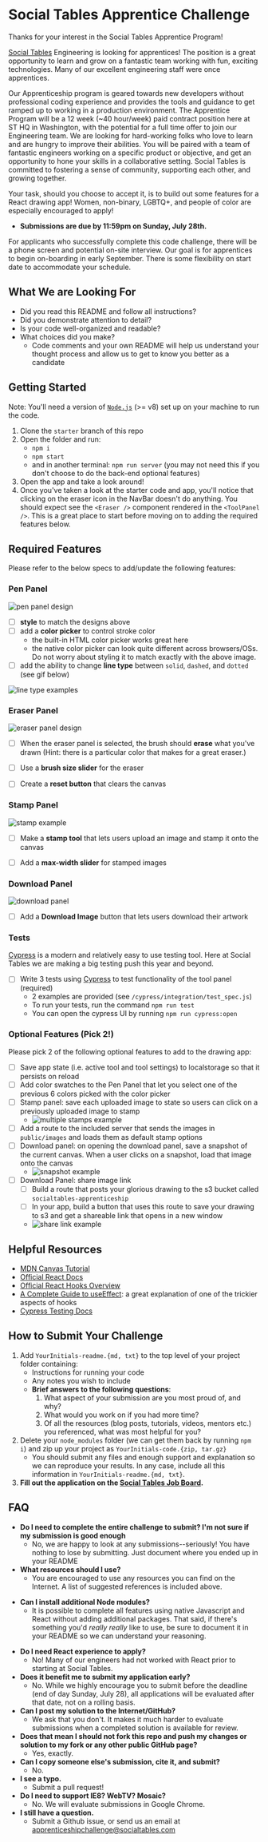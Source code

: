 # Social Tables Apprentice Challenge

Thanks for your interest in the Social Tables Apprentice Program!

[Social Tables](https://www.socialtables.com/) Engineering is looking for apprentices! The position is a great opportunity to learn and grow on a fantastic team working with fun, exciting technologies. Many of our excellent engineering staff were once apprentices.

Our Apprenticeship program is geared towards new developers without professional coding experience and provides the tools and guidance to get ramped up to working in a production environment. The Apprentice Program will be a 12 week (~40 hour/week) paid contract position here at ST HQ in Washington, with the potential for a full time offer to join our Engineering team.  We are looking for hard-working folks who love to learn and are hungry to improve their abilities. You will be paired with a team of fantastic engineers working on a specific product or objective, and get an opportunity to hone your skills in a collaborative setting. Social Tables is committed to fostering a sense of community, supporting each other, and growing together.

Your task, should you choose to accept it, is to build out some features for a React drawing app! Women, non-binary, LGBTQ+, and people of color are especially encouraged to apply!

- **Submissions are due by 11:59pm on Sunday, July 28th.**

For applicants who successfully complete this code challenge, there will be a phone screen and potential on-site interview. Our goal is for apprentices to begin on-boarding in early September. There is some flexibility on start date to accommodate your schedule.

## What We are Looking For
- Did you read this README and follow all instructions?
- Did you demonstrate attention to detail?
- Is your code well-organized and readable?
- What choices did you make?
  - Code comments and your own README will help us understand your thought process and allow us to get to know you better as a candidate

## Getting Started
Note: You'll need a version of [`Node.js`](https://nodejs.org/en/) (>= v8) set up on your machine to run the code.
1. Clone the `starter` branch of this repo
2. Open the folder and run:
    - `npm i`
    - `npm start`
    - and in another terminal: `npm run server` (you may not need this if you don't choose to do the back-end optional features)
3. Open the app and take a look around!
4. Once you've taken a look at the starter code and app, you'll notice that clicking on the eraser icon in the NavBar doesn't do anything. You should expect see the `<Eraser />` component rendered in the `<ToolPanel />`. This is a great place to start before moving on to adding the required features below.

## Required Features
Please refer to the below specs to add/update the following features:
### Pen Panel
![pen panel design](public/images/readme/pen-panel.png)
- [ ] **style** to match the designs above
- [ ] add a **color picker** to control stroke color
  - the built-in HTML color picker works great here
  - the native color picker can look quite different across browsers/OSs. Do not worry about styling it to match exactly with the above image.
- [ ] add the ability to change **line type** between `solid`, `dashed`, and `dotted` (see gif below)

![line type examples](public/images/readme/line-type-example.gif)

### Eraser Panel
![eraser panel design](public/images/readme/eraser-panel.png)
- [ ] When the eraser panel is selected, the brush should **erase** what you've drawn (Hint: there is a particular color that makes for a great eraser.)
- [ ] Use a **brush size slider** for the eraser
- [ ] Create a **reset button** that clears the canvas


### Stamp Panel
![stamp example](public/images/readme/stamp-example.gif)
- [ ] Make a **stamp tool** that lets users upload an image and stamp it onto the canvas
- [ ] Add a **max-width slider** for stamped images


### Download Panel
![download panel](public/images/readme/download-panel.png)
- [ ] Add a **Download Image** button that lets users download their artwork

### Tests
[Cypress](https://www.cypress.io/) is a modern and relatively easy to use testing tool. Here at Social Tables we are making a big testing push this year and beyond.
- [ ] Write 3 tests using [Cypress](https://www.cypress.io/) to test functionality of the tool panel (required)
  - 2 examples are provided (see `/cypress/integration/test_spec.js`)
  - To run your tests, run the command `npm run test`
  - You can open the cypress UI by running `npm run cypress:open`

### Optional Features (Pick 2!)
Please pick 2 of the following optional features to add to the drawing app:
- [ ] Save app state (i.e. active tool and tool settings) to localstorage so that it persists on reload
- [ ] Add color swatches to the Pen Panel that let you select one of the previous 6 colors picked with the color picker
- [ ] Stamp panel: save each uploaded image to state so users can click on a previously uploaded image to stamp
    - ![multiple stamps example](public/images/readme/multiple-stamps-example.gif)
- [ ] Add a route to the included server that sends the images in `public/images` and loads them as default stamp options
- [ ] Download panel: on opening the download panel, save a snapshot of the current canvas. When a user clicks on a snapshot, load that image onto the canvas
    - ![snapshot example](public/images/readme/snapshot-example.gif)
- [ ] Download Panel: share image link
  - [ ] Build a route that posts your glorious drawing to the s3 bucket called `socialtables-apprenticeship`
  - [ ] In your app, build a button that uses this route to save your drawing to s3 and get a shareable link that opens in a new window
  - ![share link example](public/images/readme/share-drawing-example.gif)

## Helpful Resources
- [MDN Canvas Tutorial](https://developer.mozilla.org/en-US/docs/Web/API/Canvas_API/Tutorial)
- [Official React Docs](https://reactjs.org/docs/getting-started.html)
- [Official React Hooks Overview](https://reactjs.org/docs/hooks-overview.html)
- [A Complete Guide to useEffect](https://overreacted.io/a-complete-guide-to-useeffect/): a great explanation of one of the trickier aspects of hooks
- [Cypress Testing Docs](https://docs.cypress.io/guides/overview/why-cypress.html)

## How to Submit Your Challenge
1. Add `YourInitials-readme.{md, txt}` to the top level of your project folder containing:
   - Instructions for running your code
   - Any notes you wish to include
   - **Brief answers to the following questions**:
     1. What aspect of your submission are you most proud of, and why?
     2. What would you work on if you had more time?
     3. Of all the resources (blog posts, tutorials, videos, mentors etc.) you referenced, what was most helpful for you?
2. Delete your `node_modules` folder (we can get them back by running `npm i`) and zip up your project as `YourInitials-code.{zip, tar.gz}`
   - You should submit any files and enough support and explanation so we can reproduce your results. In any case, include all this information in `YourInitials-readme.{md, txt}`.
3. **Fill out the application on the [Social Tables Job Board](https://hire.lever.co/jobs/internal/f2555c1a-0657-4b58-b5fd-1cab2030d4ef).**

## FAQ
* **Do I need to complete the entire challenge to submit? I'm not sure if my submission is good enough**
  - No, we are happy to look at any submissions--seriously! You have nothing to lose by submitting. Just document where you ended up in your README
* **What resources should I use?**
  - You are encouraged to use any resources you can find on the Internet. A list of suggested references is included above.
- **Can I install additional Node modules?**
  - It is possible to complete all features using native Javascript and React without adding additional packages. That said, if there's something you'd _really really_ like to use, be sure to document it in your README so we can understand your reasoning.
* **Do I need React experience to apply?**
  - No! Many of our engineers had not worked with React prior to starting at Social Tables.
* **Does it benefit me to submit my application early?**
  - No. While we highly encourage you to submit before the deadline (end of day Sunday, July 28), all applications will be evaluated after that date, not on a rolling basis.
* **Can I post my solution to the Internet/GitHub?**
  - We ask that you don't. It makes it much harder to evaluate submissions when a completed solution is available for review.
* **Does that mean I should not fork this repo and push my changes or solution to my fork or any other public GitHub page?**
  - Yes, exactly.
* **Can I copy someone else's submission, cite it, and submit?**
  - No.
* **I see a typo.**
  - Submit a pull request!
* **Do I need to support IE8? WebTV? Mosaic?**
  - No. We will evaluate submissions in Google Chrome.
* **I still have a question.**
  - Submit a Github issue, or send us an email at apprenticeshipchallenge@socialtables.com